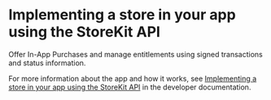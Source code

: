 # Implementing a store in your app using the StoreKit API

Offer In-App Purchases and manage entitlements using signed transactions and status information.

For more information about the app and how it works, see
[Implementing a store in your app using the StoreKit API](https://developer.apple.com/documentation/storekit/implementing-a-store-in-your-app-using-the-storekit-api)
in the developer documentation.

